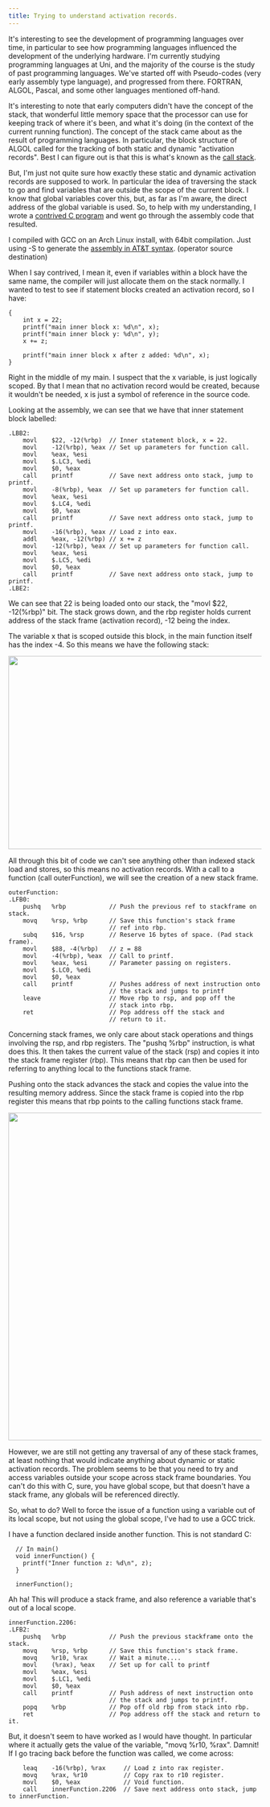 ```yaml
---
title: Trying to understand activation records.
---
```


It's interesting to see the development of programming languages over time, in particular to see how programming languages influenced the development of the underlying hardware. I'm currently studying programming languages at Uni, and the majority of the course is the study of past programming languages. We've started off with Pseudo-codes (very early assembly type language), and progressed from there. FORTRAN, ALGOL, Pascal, and some other languages mentioned off-hand.

It's interesting to note that early computers didn't have the concept of the stack, that wonderful little memory space that the processor can use for keeping track of where it's been, and what it's doing (in the context of the current running function). The concept of the stack came about as the result of programming languages. In particular, the block structure of ALGOL called for the tracking of both static and dynamic "activation records". Best I can figure out is that this is what's known as the [call stack](http://en.wikipedia.org/wiki/Call_stack).

But, I'm just not quite sure how exactly these static and dynamic activation records are supposed to work. In particular the idea of traversing the stack to go and find variables that are outside the scope of the current block. I know that global variables cover this, but, as far as I'm aware, the direct address of the global variable is used. So, to help with my understanding, I wrote a [contrived C program](https://gist.github.com/LuminousMonkey/eb47b9b1f283d1d8838b) and went go through the assembly code that resulted.

I compiled with GCC on an Arch Linux install, with 64bit compilation. Just using -S to generate the [assembly in AT&T syntax](https://gist.github.com/LuminousMonkey/d2ecacc615cb798a8f16). (operator source destination)

When I say contrived, I mean it, even if variables within a block have the same name, the compiler will just allocate them on the stack normally. I wanted to test to see if statement blocks created an activation record, so I have:

<pre class="src"><code>{
    <span class="type">int</span> <span class="variable-name">x</span> = 22;
    printf(<span class="string">"main inner block x: %d\n"</span>, x);
    printf(<span class="string">"main inner block y: %d\n"</span>, y);
    x += z;

    printf(<span class="string">"main inner block x after z added: %d\n"</span>, x);
}</code></pre>

Right in the middle of my main. I suspect that the x variable, is just logically scoped. By that I mean that no activation record would be created, because it wouldn't be needed, x is just a symbol of reference in the source code.

Looking at the assembly, we can see that we have that inner statement block labelled:

<pre class="src"><code><span class="function-name">.LBB2</span>:
    <span class="keyword">movl</span>    $22, -12(<span class="variable-name">%rbp</span>)  <span class="comment-delimiter">// </span><span class="comment">Inner statement block, x = 22.
</span>    <span class="keyword">movl</span>    -12(<span class="variable-name">%rbp</span>), <span class="variable-name">%eax</span> <span class="comment-delimiter">// </span><span class="comment">Set up parameters for function call.
</span>    <span class="keyword">movl</span>    <span class="variable-name">%eax</span>, <span class="variable-name">%esi</span>
    <span class="keyword">movl</span>    $.LC3, <span class="variable-name">%edi</span>
    <span class="keyword">movl</span>    $0, <span class="variable-name">%eax</span>
    <span class="keyword">call</span>    printf          <span class="comment-delimiter">// </span><span class="comment">Save next address onto stack, jump to printf.
</span>    <span class="keyword">movl</span>    -8(<span class="variable-name">%rbp</span>), <span class="variable-name">%eax</span>  <span class="comment-delimiter">// </span><span class="comment">Set up parameters for function call.
</span>    <span class="keyword">movl</span>    <span class="variable-name">%eax</span>, <span class="variable-name">%esi</span>
    <span class="keyword">movl</span>    $.LC4, <span class="variable-name">%edi</span>
    <span class="keyword">movl</span>    $0, <span class="variable-name">%eax</span>
    <span class="keyword">call</span>    printf          <span class="comment-delimiter">// </span><span class="comment">Save next address onto stack, jump to printf.
</span>    <span class="keyword">movl</span>    -16(<span class="variable-name">%rbp</span>), <span class="variable-name">%eax</span> <span class="comment-delimiter">// </span><span class="comment">Load z into eax.
</span>    <span class="keyword">addl</span>    <span class="variable-name">%eax</span>, -12(<span class="variable-name">%rbp</span>) <span class="comment-delimiter">// </span><span class="comment">x += z
</span>    <span class="keyword">movl</span>    -12(<span class="variable-name">%rbp</span>), <span class="variable-name">%eax</span> <span class="comment-delimiter">// </span><span class="comment">Set up parameters for function call.
</span>    <span class="keyword">movl</span>    <span class="variable-name">%eax</span>, <span class="variable-name">%esi</span>
    <span class="keyword">movl</span>    $.LC5, <span class="variable-name">%edi</span>
    <span class="keyword">movl</span>    $0, <span class="variable-name">%eax</span>
    <span class="keyword">call</span>    printf          <span class="comment-delimiter">// </span><span class="comment">Save next address onto stack, jump to printf.
</span><span class="function-name">.LBE2</span>:</code></pre>

We can see that 22 is being loaded onto our stack, the "movl $22, -12(%rbp)" bit. The stack grows down, and the rbp register holds current address of the stack frame (activation record), -12 being the index.

The variable x that is scoped outside this block, in the main function itself has the index -4. So this means we have the following stack:

<img src="images/2014-09-01/stack_pic_1.png" width="640" height="384">

All through this bit of code we can't see anything other than indexed stack load and stores, so this means no activation records. With a call to a function (call outerFunction), we will see the creation of a new stack frame.

<pre class="src"><code><span class="function-name">outerFunction</span>:
<span class="function-name">.LFB0</span>:
    <span class="keyword">pushq</span>   <span class="variable-name">%rbp</span>            <span class="comment-delimiter">// </span><span class="comment">Push the previous ref to stackframe on stack.
</span>    <span class="keyword">movq</span>    <span class="variable-name">%rsp</span>, <span class="variable-name">%rbp</span>      <span class="comment-delimiter">// </span><span class="comment">Save this function's stack frame
</span>                            <span class="comment-delimiter">// </span><span class="comment">ref into rbp.
</span>    <span class="keyword">subq</span>    $16, <span class="variable-name">%rsp</span>       <span class="comment-delimiter">// </span><span class="comment">Reserve 16 bytes of space. (Pad stack frame).
</span>    <span class="keyword">movl</span>    $88, -4(<span class="variable-name">%rbp</span>)   <span class="comment-delimiter">// </span><span class="comment">z = 88
</span>    <span class="keyword">movl</span>    -4(<span class="variable-name">%rbp</span>), <span class="variable-name">%eax</span>  <span class="comment-delimiter">// </span><span class="comment">Call to printf.
</span>    <span class="keyword">movl</span>    <span class="variable-name">%eax</span>, <span class="variable-name">%esi</span>      <span class="comment-delimiter">// </span><span class="comment">Parameter passing on registers.
</span>    <span class="keyword">movl</span>    $.LC0, <span class="variable-name">%edi</span>
    <span class="keyword">movl</span>    $0, <span class="variable-name">%eax</span>
    <span class="keyword">call</span>    printf          <span class="comment-delimiter">// </span><span class="comment">Pushes address of next instruction onto
</span>                            <span class="comment-delimiter">// </span><span class="comment">the stack and jumps to printf
</span>    <span class="keyword">leave</span>                   <span class="comment-delimiter">// </span><span class="comment">Move rbp to rsp, and pop off the
</span>                            <span class="comment-delimiter">// </span><span class="comment">stack into rbp.
</span>    <span class="keyword">ret</span>                     <span class="comment-delimiter">// </span><span class="comment">Pop address off the stack and
</span>                            <span class="comment-delimiter">// </span><span class="comment">return to it.</span></code></pre>

Concerning stack frames, we only care about stack operations and things involving the rsp, and rbp registers. The "pushq %rbp" instruction, is what does this. It then takes the current value of the stack (rsp) and copies it into the stack frame register (rbp). This means that rbp can then be used for referring to anything local to the functions stack frame.

Pushing onto the stack advances the stack and copies the value into the resulting memory address. Since the stack frame is copied into the rbp register this means that rbp points to the calling functions stack frame.

<img src="images/2014-09-01/stack_pic_2.png" width="640" height="651">

However, we are still not getting any traversal of any of these stack frames, at least nothing that would indicate anything about dynamic or static activation records. The problem seems to be that you need to try and access variables outside your scope across stack frame boundaries. You can't do this with C, sure, you have global scope, but that doesn't have a stack frame, any globals will be referenced directly.

So, what to do? Well to force the issue of a function using a variable out of its local scope, but not using the global scope, I've had to use a GCC trick.

I have a function declared inside another function. This is not standard C:

<pre class="src"><code>  <span class="comment-delimiter">// </span><span class="comment">In main()
</span>  <span class="type">void</span> <span class="variable-name">innerFunction</span>() {
    printf(<span class="string">"Inner function z: %d\n"</span>, z);
  }

  innerFunction();
</code></pre>

Ah ha! This will produce a stack frame, and also reference a variable that's out of a local scope.

<pre class="src"><code><span class="function-name">innerFunction</span>.2206:
<span class="function-name">.LFB2</span>:
    <span class="keyword">pushq</span>   <span class="variable-name">%rbp</span>            <span class="comment-delimiter">// </span><span class="comment">Push the previous stackframe onto the stack.
</span>    <span class="keyword">movq</span>    <span class="variable-name">%rsp</span>, <span class="variable-name">%rbp</span>      <span class="comment-delimiter">// </span><span class="comment">Save this function's stack frame.
</span>    <span class="keyword">movq</span>    <span class="variable-name">%r10</span>, <span class="variable-name">%rax</span>      <span class="comment-delimiter">// </span><span class="comment">Wait a minute....
</span>    <span class="keyword">movl</span>    (<span class="variable-name">%rax</span>), <span class="variable-name">%eax</span>    <span class="comment-delimiter">// </span><span class="comment">Set up for call to printf
</span>    <span class="keyword">movl</span>    <span class="variable-name">%eax</span>, <span class="variable-name">%esi</span>
    <span class="keyword">movl</span>    $.LC1, <span class="variable-name">%edi</span>
    <span class="keyword">movl</span>    $0, <span class="variable-name">%eax</span>
    <span class="keyword">call</span>    printf          <span class="comment-delimiter">// </span><span class="comment">Push address of next instruction onto
</span>                            <span class="comment-delimiter">// </span><span class="comment">the stack and jumps to printf.
</span>    <span class="keyword">popq</span>    <span class="variable-name">%rbp</span>            <span class="comment-delimiter">// </span><span class="comment">Pop off old rbp from stack into rbp.
</span>    <span class="keyword">ret</span>                     <span class="comment-delimiter">// </span><span class="comment">Pop address off the stack and return to it.</span></code></pre>

But, it doesn't seem to have worked as I would have thought. In particular where it actually gets the value of the variable, "movq %r10, %rax". Damnit! If I go tracing back before the function was called, we come across:

<pre class="src"><code>    <span class="keyword">leaq</span>    -16(<span class="variable-name">%rbp</span>), <span class="variable-name">%rax</span>     <span class="comment-delimiter">// </span><span class="comment">Load z into rax register.
</span>    <span class="keyword">movq</span>    <span class="variable-name">%rax</span>, <span class="variable-name">%r10</span>          <span class="comment-delimiter">// </span><span class="comment">Copy rax to r10 register.
</span>    <span class="keyword">movl</span>    $0, <span class="variable-name">%eax</span>            <span class="comment-delimiter">// </span><span class="comment">Void function.
</span>    <span class="keyword">call</span>    innerFunction.2206  <span class="comment-delimiter">// </span><span class="comment">Save next address onto stack, jump to innerFunction.
</span></code></pre>
